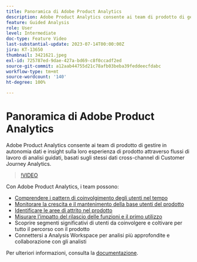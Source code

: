 ```yaml
---
title: Panoramica di Adobe Product Analytics
description: Adobe Product Analytics consente ai team di prodotto di gestire in autonomia dati e insight sulla loro esperienza di prodotto attraverso flussi di lavoro di analisi guidati, basati sugli stessi dati cross-channel di Customer Journey Analytics.
feature: Guided Analysis
role: User
level: Intermediate
doc-type: Feature Video
last-substantial-update: 2023-07-14T00:00:00Z
jira: KT-13650
thumbnail: 3421621.jpeg
exl-id: 725787ed-9dae-427a-bd69-c8f0ccadf2ed
source-git-commit: a12aab44755d21c78afb03beba39feddeecfdabc
workflow-type: tm+mt
source-wordcount: '140'
ht-degree: 100%

---
```


# Panoramica di Adobe Product Analytics

Adobe Product Analytics consente ai team di prodotto di gestire in autonomia dati e insight sulla loro esperienza di prodotto attraverso flussi di lavoro di analisi guidati, basati sugli stessi dati cross-channel di Customer Journey Analytics.

>[!VIDEO](https://video.tv.adobe.com/v/3421621/?learn=on)

Con Adobe Product Analytics, i team possono:

* [Comprendere i pattern di coinvolgimento degli utenti nel tempo](../guided-analysis/trends/usage-trends-analysis.md)
* [Monitorare la crescita e il mantenimento della base utenti del prodotto](../guided-analysis/user-growth/active-user-growth-analysis.md)
* [Identificare le aree di attrito nel prodotto](../guided-analysis/funnel/funnel-friction-analysis.md)
* [Misurare l’impatto del rilascio delle funzioni e il primo utilizzo](../guided-analysis/impact/release-impact-analysis.md)
* Scoprire segmenti significativi di utenti da coinvolgere e coltivare per tutto il percorso con il prodotto
* Connettersi a Analysis Workspace per analisi più approfondite e collaborazione con gli analisti

Per ulteriori informazioni, consulta la [documentazione](https://experienceleague.adobe.com/it/docs/analytics-platform/using/guided-analysis/overview).
